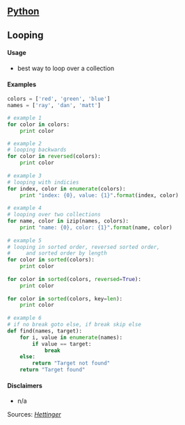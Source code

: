 ## [Python](.\python.html)
## Looping

#### Usage

* best way to loop over a collection

#### Examples

```python
colors = ['red', 'green', 'blue']
names = ['ray', 'dan', 'matt']

# example 1
for color in colors:
    print color

# example 2
# looping backwards
for color in reversed(colors):
    print color
    
# example 3
# looping with indicies
for index, color in enumerate(colors):
    print "index: {0}, value: {1}".format(index, color)
    
# example 4
# looping over two collections
for name, color in izip(names, colors):
    print "name: {0}, color: {1}".format(name, color)
    
# example 5
# looping in sorted order, reversed sorted order,
#     and sorted order by length
for color in sorted(colors):
    print color
    
for color in sorted(colors, reversed=True):
    print color
    
for color in sorted(colors, key=len):
    print color
    
# example 6
# if no break goto else, if break skip else
def find(names, target):
    for i, value in enumerate(names):
        if value == target:
            break
    else:
        return "Target not found"
    return "Target found"
```

#### Disclaimers

* n/a

Sources: [_Hettinger_](./sources.html)